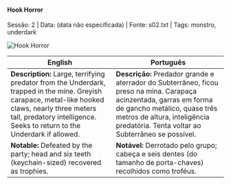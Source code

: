 

#### Hook Horror

Sessão: 2 | Data: (data não especificada) | Fonte: s02.txt | Tags: monstro, underdark

![Hook Horror](monster_blank.png)

| English | Português |
|---------|-----------|
| **Description:** Large, terrifying predator from the Underdark, trapped in the mine. Greyish carapace, metal-like hooked claws, nearly three meters tall, predatory intelligence. Seeks to return to the Underdark if allowed. | **Descrição:** Predador grande e aterrador do Subterrâneo, ficou preso na mina. Carapaça acinzentada, garras em forma de gancho metálico, quase três metros de altura, inteligência predatória. Tenta voltar ao Subterrâneo se possível. |
| **Notable:** Defeated by the party; head and six teeth (keychain-sized) recovered as trophies. | **Notável:** Derrotado pelo grupo; cabeça e seis dentes (do tamanho de porta-chaves) recolhidos como troféus. |



















